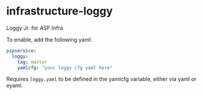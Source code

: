 # infrastructure-loggy
Loggy Jr. for ASF Infra

To enable, add the following yaml:


~~~yaml
pipservice:
  loggy:
    tag: master
    yamlcfg: "your loggy cfg yaml here"
~~~

Requires `loggy.yaml` to be defined in the yamlcfg variable, either via yaml or eyaml.
